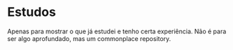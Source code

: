 # Estudos
Apenas para mostrar o que já estudei e tenho certa experiência. Não é para ser algo aprofundado, mas um commonplace repository.
